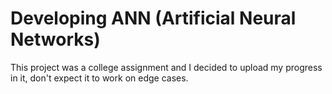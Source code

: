 # Developing ANN (Artificial Neural Networks)

This project was a college assignment and I decided to upload my progress in it, 
don't expect it to work on edge cases.
